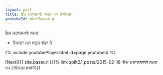 ```yaml
---
layout: post
title: ਓਮ ਮਹਾਤਮਾਣੇ ਨਮਹ ੧੧ ਟਾਇਮਸ
youtubeId: mXrH5wspb_A
---
```

 
 
 ਓਮ ਮਹਾਤਮਾਣੇ ਨਮਹ  
 
 -  ਜਿਸਦਾ ਮਨ ਬਹੁਤ ਵੱਡਾ ਹੈ 
 
  
 
  
 
 
 
 
 
 


{% include youtubePlayer.html id=page.youtubeId %}
 
[Next]({{ site.baseurl }}{% link  split2/_posts/2015-02-18-ਓਮ ਮਹਾਯਾਸਾਸੇ ਨਮਹ ੧੧ ਟਾਇਮਸ.md%})
 
